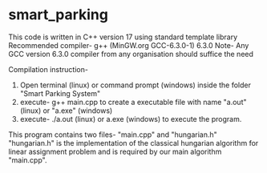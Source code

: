 # smart_parking
This code is written in C++ version 17 using standard template library
Recommended compiler-   g++ (MinGW.org GCC-6.3.0-1) 6.3.0
Note- Any GCC version 6.3.0 compiler from any organisation should suffice the need

Compilation instruction-
1. Open terminal (linux) or command prompt (windows) inside the folder "Smart Parking System"
2. execute-
	g++ main.cpp
    to create a executable file with name "a.out" (linux) or "a.exe" (windows)
3. execute-
	./a.out (linux)
	    or
	a.exe (windows)
    to execute the program.	

This program contains two files- "main.cpp" and "hungarian.h"
"hungarian.h" is the implementation of the classical hungarian algorithm for linear assignment problem and is required by our main algorithm "main.cpp".
